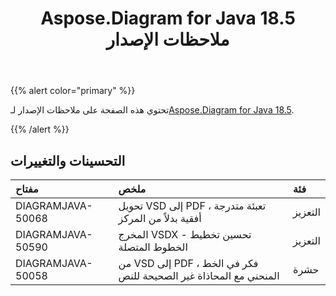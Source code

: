 ﻿---
title: Aspose.Diagram for Java 18.5 ملاحظات الإصدار
type: docs
weight: 80
url: /ar/java/aspose-diagram-for-java-18-5-release-notes/
---
{{% alert color="primary" %}} 

 تحتوي هذه الصفحة على ملاحظات الإصدار لـ[Aspose.Diagram for Java 18.5](https://docs.aspose.com/diagram/java/aspose-diagram-for-java-18-5-release-notes/).

{{% /alert %}} 
## **التحسينات والتغييرات**

|**مفتاح**|**ملخص**|**فئة**|
|:- |:- |:- |
|DIAGRAMJAVA-50068|تحويل VSD إلى PDF ، تعبئة متدرجة أفقية بدلاً من المركز|التعزيز|
|DIAGRAMJAVA-50590|المخرج VSDX - تحسين تخطيط الخطوط المتصلة|التعزيز|
|DIAGRAMJAVA-50058|من VSD إلى PDF ، فكر في الخط المنحني مع المحاذاة غير الصحيحة للنص|حشرة|

